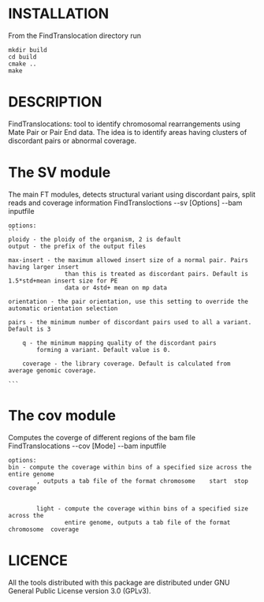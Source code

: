 INSTALLATION
==============

From the FindTranslocation directory run
```
mkdir build
cd build
cmake ..
make
```

DESCRIPTION
==============
FindTranslocations: tool to identify  chromosomal rearrangements using Mate Pair or Pair End data. The idea is to identify areas having clusters of discordant pairs or abnormal coverage.

The SV module
=============
The main FT modules, detects structural variant using discordant pairs, split reads and coverage information
    FindTransloctions --sv [Options] --bam inputfile 

    options:
    ```
    ploidy - the ploidy of the organism, 2 is default
    output - the prefix of the output files
        
    max-insert - the maximum allowed insert size of a normal pair. Pairs having larger insert 
                    than this is treated as discordant pairs. Default is 1.5*std+mean insert size for PE 
                    data or 4std+ mean on mp data
                        
    orientation - the pair orientation, use this setting to override the automatic orientation selection
            
    pairs - the minimum number of discordant pairs used to all a variant. Default is 3
            
        q - the minimum mapping quality of the discordant pairs 
            forming a variant. Default value is 0.
                                        
        coverage - the library coverage. Default is calculated from average genomic coverage.
            
    ```
The cov module
==============
Computes the coverge of different regions of the bam file
    FindTranslocations --cov [Mode] --bam inputfile
    
    options:
    bin - compute the coverage within bins of a specified size across the entire genome
            , outputs a tab file of the format chromosome    start  stop coverage
            
            
            light - compute the coverage within bins of a specified size across the 
                    entire genome, outputs a tab file of the format chromosome  coverage
            

LICENCE
==============
All the tools distributed with this package are distributed under GNU General Public License version 3.0 (GPLv3). 



